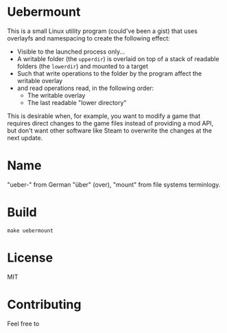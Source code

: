 # Uebermount
This is a small Linux utility program (could've been a gist) that uses overlayfs and namespacing to create the following effect:
  - Visible to the launched process only...
  - A writable folder (the `upperdir`) is overlaid on top of a stack of readable folders (the `lowerdir`) and mounted to a target
  - Such that write operations to the folder by the program affect the writable overlay
  - and read operations read, in the following order:
    - The writable overlay
    - The last readable "lower directory"

This is desirable when, for example, you want to modify a game that requires direct changes to the game files instead of providing a mod API, but don't want other software like Steam to overwrite the changes at the next update.

# Name
"ueber-" from German "über" (over), "mount" from file systems terminlogy.

# Build
```make uebermount```

# License
MIT

# Contributing
Feel free to
